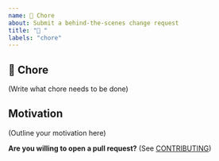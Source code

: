 ```yaml
---
name: 🔧 Chore
about: Submit a behind-the-scenes change request
title: "🔧 "
labels: "chore"
---
```


## 🔧 Chore

<!--
	Is there some dirty code? Some minor change that wasn't done before? Or other small misc. tasks? Write them here.
-->

(Write what chore needs to be done)

## Motivation

<!--
	Why should this change be made?
-->

(Outline your motivation here)

**Are you willing to open a pull request?** (See
[CONTRIBUTING](../../CONTRIBUTING.md))
